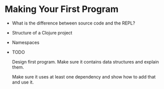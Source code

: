 Making Your First Program
=========================

* What is the difference between source code and the REPL?
* Structure of a Clojure project
* Namespaces
* TODO

    Design first program. Make sure it contains data structures and explain them.

    Make sure it uses at least one dependency and show how to add that and use it.